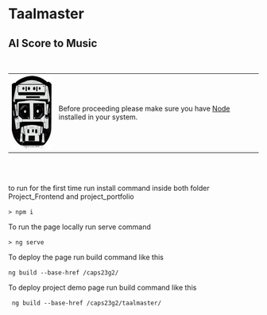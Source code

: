 # Taalmaster

## AI Score to Music

<br>
<table border="0"><tr><td>
<img src="./project_portfolio/src/assets/logo.png" height="150em"/></td><td>Before proceeding please make sure you have <a href="https://nodejs.org/en/" target="_blank">Node</a> installed in your system.</td>
</tr></table>
<br>
<br>

to run for the first time run install command inside both folder Project_Frontend and project_portfolio

```
> npm i
```

To run the page locally run serve command

```
> ng serve
```

To deploy the page run build command like this

```
ng build --base-href /caps23g2/
```

To deploy project demo page run build command like this

```
 ng build --base-href /caps23g2/taalmaster/
```
